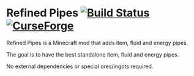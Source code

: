 # Refined Pipes [![Build Status](https://ci.refinedmods.com/buildStatus/icon?job=refinedpipes-mc1.15)](https://ci.refinedmods.com/job/refinedpipes-mc1.15/) [![CurseForge](http://cf.way2muchnoise.eu/full_370696_downloads.svg)](https://www.curseforge.com/minecraft/mc-mods/refined-pipes)

Refined Pipes is a Minecraft mod that adds item, fluid and energy pipes.

The goal is to have the best standalone item, fluid and energy pipes.

No external dependencies or special ores/ingots required.
